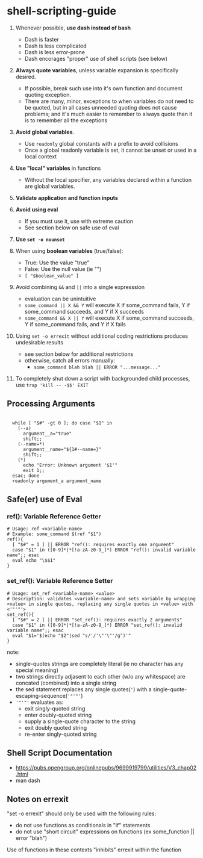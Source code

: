 # shell-scripting-guide

1) Whenever possible, **use dash instead of bash**
    * Dash is faster
    * Dash is less complicated
    * Dash is less error-prone
    * Dash encorages "proper" use of shell scripts (see below)
    
2) **Always quote variables**, unless variable expansion is specifically desired.
    * If possible, break such use into it's own function and document quoting exception.
    * There are many, minor, exceptions to when variables do not need to be quoted, but in all cases unneeded quoting does not cause problems; and it's much easier to remember to always quote than it is to remember all the exceptions

3) **Avoid global variables**. 
    * Use `readonly` global constants with a prefix to avoid collisions
    * Once a global readonly variable is set, it cannot be unset or used in a local context

4) **Use "local" variables** in functions
    * Without the local specifier, any variables declared within a function are global variables.

5) **Validate application and function inputs**

6) **Avoid using eval**
    * If you must use it, use with extreme caution
    * See section below on safe use of eval

7) **Use `set -o nounset`**

8) When using **boolean variables** (true/false):
    * True: Use the value "true" 
    * False: Use the null value (ie "")
    * `[ "$boolean_value" ]`
    
9) Avoid combining `&&` and `||` into a single expresssion
    * evaluation can be unintuitive
    * `some_command || X && Y` will execute X if some_command fails, Y if some_command succeeds, and Y if X succeeds
    * `some_command && X || Y` will execute X if some_command succeeds, Y if some_command fails, and Y if X fails
    
10) Using `set -o errexit` without additional coding restrictions produces undesirable results
    * see section below for additional restrictions
    * otherwise, catch all errors manually:
      * `some_command blah blah || ERROR "...message..."`
      
11) To completely shut down a script with backgrounded child processes, use `trap 'kill -- -$$' EXIT`

## Processing Arguments
```

  while [ "$#" -gt 0 ]; do case "$1" in
    (--a)
      argument__a="true"
      shift;;
    (--name=*)
      argument__name="${1#--name=}"
      shift;;
    (*)
      echo "Error: Unknown argument '$1'"
      exit 1;;
  esac; done
  readonly argument_a argument_name
```

## Safe(er) use of Eval
### ref(): Variable Reference Getter
```
# Usage: ref <variable-name>
# Example: some_command $(ref "$1")
ref(){
  [ "$#" = 1 ] || ERROR "ref(): requires exactly one argument"
  case "$1" in ([0-9]*|*[!a-zA-z0-9_]*) ERROR "ref(): invalid variable name";; esac
  eval echo "\$$1"
}
```
### set_ref(): Variable Reference Setter
```
# Usage: set_ref <variable-name> <value>
# Description: validates <variable-name> and sets variable by wrapping <value> in single quotes, replacing any single quotes in <value> with <'"'"'> 
set_ref(){
  [ "$#" = 2 ] || ERROR "set_ref(): requires exactly 2 arguments"
  case "$1" in ([0-9]*|*[!a-zA-z0-9_]*) ERROR "set_ref(): invalid variable name";; esac
  eval "$1='$(echo "$2"|sed "s/'/'\"'\"'/g")'"
}
```
note: 
* single-quotes strings are completely literal (ie no character has any special meaning)
* two strings directly adjasent to each other (w/o any whitespace) are concated (combined) into a single string
* the sed statement replaces any single quotes(`'`) with a single-quote-escaping-sequence(`'"'"'`)
* `'"'"'` evaluates as:
    * exit singly-quoted string
    * enter doubly-quoted string
    * supply a single-quote character to the string
    * exit doubly quoted string
    * re-enter singly-quoted string



## Shell Script Documentation
* https://pubs.opengroup.org/onlinepubs/9699919799/utilities/V3_chap02.html
* man dash

## Notes on errexit

"set -o errexit" should only be used with the following rules:
* do not use functions as conditionals in "if" statements
* do not use "short circuit" expressions on functions (ex some_function || error "blah")

Use of functions in these contexts "inhibits" errexit within the function
